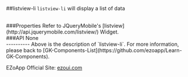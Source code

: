 ##listview-li
`listview-li` will display a list of data

<br/>
###Properties
Refer to JQueryMobile's [listview](http://api.jquerymobile.com/listview/) Widget.

<br/>
###API
None


<br/>
----------
Above is the description of `listview-li`. For more information, please back to [GK-Components-List](https://github.com/ezoapp/Learn-GK-Components).

EZoApp Official Site: [ezoui.com](http://ezoui.com/)







